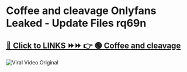 
 # Coffee and cleavage Onlyfans Leaked - Update Files rq69n

## <h2><a href="https://clipsfans.com/Coffee_and_cleavage&ref=git">🔗 Click to LINKS ⏩⏩ 👉 🟢 Coffee and cleavage </a></h2>

<a href="https://clipsfans.com/Coffee_and_cleavage&ref=git" rel="nofollow" data-target="animated-image.originalLink"><img src="https://i.ibb.co.com/xMMVF88/686577567.gif" alt="Viral Video Original" style="max-width: 100%; display: inline-block;" data-target="animated-image.originalImage"></a>

